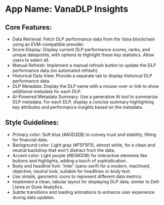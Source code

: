 # **App Name**: VanaDLP Insights

## Core Features:

- Data Retrieval: Fetch DLP performance data from the Vana blockchain using an EVM-compatible provider.
- Score Display: Display current DLP performance scores, ranks, and unique datapoints, with options to highlight these key statistics. Allow users to select all.
- Manual Refresh: Implement a manual refresh button to update the DLP performance data (no automated refresh).
- Historical Data View: Provide a separate tab to display historical DLP performance data.
- DLP Metadata: Display the DLP name with a mouse-over or link to show additional metadata for each DLP.
- AI-Powered Metadata Summary: Use a generative AI tool to summarize DLP metadata. For each DLP, display a concise summary highlighting key attributes and performance insights based on the metadata.

## Style Guidelines:

- Primary color: Soft blue (#A0D2EB) to convey trust and stability, fitting for financial data.
- Background color: Light gray (#F5F5F5), almost white, for a clean and neutral backdrop that won't distract from the data.
- Accent color: Light purple (#B39DDB) for interactive elements like buttons and highlights, adding a touch of sophistication.
- Body and headline font: 'Inter' (sans-serif) for a modern, machined, objective, neutral look; suitable for headlines or body text.
- Use simple, geometric icons to represent different data metrics.
- Implement a clean, tabular layout for displaying DLP data, similar to Defi Llama or Dune Analytics.
- Subtle transitions and loading animations to enhance user experience during data updates.